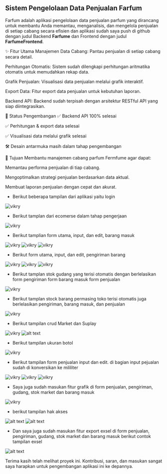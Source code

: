 ## Sistem Pengelolaan Data Penjualan Farfum

Farfum adalah aplikasi pengelolaan data penjualan parfum yang dirancang untuk membantu Anda memantau, menganalisis, dan mengelola penjualan di setiap cabang secara efisien dan aplikasi sudah saya push di github dengan judul Backend **Farfume** dan Frontend dengan judul  **FarfumeFrontend**.

✨ Fitur Utama
Manajemen Data Cabang: Pantau penjualan di setiap cabang secara detail.

Perhitungan Otomatis: Sistem sudah dilengkapi perhitungan aritmatika otomatis untuk memudahkan rekap data.

Grafik Penjualan: Visualisasi data penjualan melalui grafik interaktif.

Export Data: Fitur export data penjualan untuk kebutuhan laporan.

Backend API: Backend sudah terpisah dengan arsitektur RESTful API yang siap diintegrasikan.

🚧 Status Pengembangan
✅ Backend API 100% selesai

✅ Perhitungan & export data selesai

✅ Visualisasi data melalui grafik selesai

🛠️ Desain antarmuka masih dalam tahap pengembangan

🎯 Tujuan
Membantu manajemen cabang parfum Fermfume agar dapat:

Memantau performa penjualan di tiap cabang.

Mengoptimalkan strategi penjualan berdasarkan data aktual.

Membuat laporan penjualan dengan cepat dan akurat.

* Berikut beberapa tampilan dari aplikasi yaitu login

![vikry](img/loginfarfum.PNG)

* Berikut tamplan dari ecomerse dalam tahap pengerjaan

![vikry](img/ecomerse.PNG)

* Berikut tamplian form utama, input, dan edit, barang masuk

![vikry](img/barangmasuk.PNG) ![vikry](img/inputmasuk.PNG) ![vikry](img/editmasuk.PNG)

* Berikut form utama, input, dan edit, pengiriman barang

![vikry](img/pengiriman.PNG) ![vikry](img/inputpengiriman.PNG) ![vikry](img/editpengiriman.PNG)

* Berikut tamplan stok gudang yang terisi otomatis dengan berlelasikan form pengiriman form barang masuk form penjualan

![vikry](img/gudang.png)

* Berikut tamplan stock barang permasing toko terisi otomatis juga berlelasikan pengiriman, barang masuk, dan penjualan

![vikry](img/stock.png)

* Berikut tampilan crud Market dan Suplay

![vikry](img/market.png) ![alt text](img/supplies.png)

* Berikut tampilan ukuran botol

![vikry](img/ukuran.png)

* Berikut tampilan form penjualan input dan edit. di bagian input pejualan sudah di konversikan ke mililiter

![vikry](img/jual.png) ![vikry](img/inputpenjualan.png) ![vikry](img/editjual.png)

* Saya juga sudah masukan fitur grafik di form penjualan, pengiriman, gudang, stok market dan barang masuk

![vikry](img/grafik.png)

* berikut tampilan hak akses 

![alt text](img/rolerolerole.png) ![alt text](img/roleinput.png)

* Dan saya juga sudah masukan fitur export exsel di form penjualan, pengiriman, gudang, stok market dan barang masuk berikut contok tampilan exsel

![alt text](img/exsel.png)

Terima kasih telah melihat proyek ini. Kontribusi, saran, dan masukan sangat saya harapkan untuk pengembangan aplikasi ini ke depannya.
